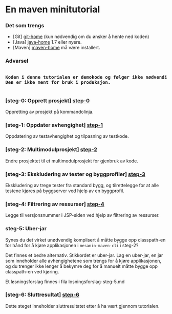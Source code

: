 # En maven minitutorial

### Det som trengs

- [Git] [git-home] (kun nødvendig om du ønsker å hente ned koden)
- [Java] [java-home] 1.7 eller nyere.
- [Maven] [maven-home] må være installert.

### Advarsel
<pre>
<strong>
Koden i denne tutorialen er demokode og følger ikke nødvendigvis best practice.
Den er ikke ment for bruk i produksjon.
</strong>
</pre>

### [steg-0: Opprett prosjekt] [step-0]
Oppretting av prosjekt på kommandolinja.

### [steg-1: Oppdater avhengighet] [step-1]
Oppdatering av testavhengighet og tilpasning av testkode.

### [steg-2: Multimodulprosjekt] [step-2]
Endre prosjektet til et multimodulprosjekt for gjenbruk av kode.

### [steg-3: Ekskludering av tester og byggprofiler] [step-3]
Ekskludering av trege tester fra standard bygg, og tilrettelegge for at alle testene kjøres på byggserver ved hjelp av en byggprofil.

### [steg-4: Filtrering av ressurser] [step-4] 
Legge til versjonsnummer i JSP-siden ved hjelp av filtrering av ressurser.

### steg-5: Uber-jar
Synes du det virket unødvendig komplisert å måtte bygge opp classpath-en for hånd for å kjøre applikasjonen i 
`mesanin-maven-cli` i steg-2?

Det finnes et bedre alternativ. Stikkordet er uber-jar. Lag en uber-jar, en jar som inneholder alle avhengighetene som 
trengs for å kjøre applikasjonen, og du trenger ikke lenger å bekymre deg for å manuelt måtte bygge opp classpath-en ved kjøring.

Et løsningsforslag finnes i fila losningsforslag-steg-5.md

### [steg-6: Sluttresultat] [step-6]
Dette steget inneholder sluttresultatet etter å ha vært gjennom tutorialen.


[git-home]: http://git-scm.com/
[java-home]: http://www.oracle.com/technetwork/java/javase/downloads/index.html
[maven-home]: http://maven.apache.org/
[maven-search-repo]: http://search.maven.org/

[step-0]: https://github.com/mesan/mesanin-maven/tree/step-0
[step-1]: https://github.com/mesan/mesanin-maven/tree/step-1
[step-2]: https://github.com/mesan/mesanin-maven/tree/step-2
[step-3]: https://github.com/mesan/mesanin-maven/tree/step-3
[step-4]: https://github.com/mesan/mesanin-maven/tree/step-4
[step-5]: https://github.com/mesan/mesanin-maven/tree/step-5
[step-6]: https://github.com/mesan/mesanin-maven/tree/step-6
